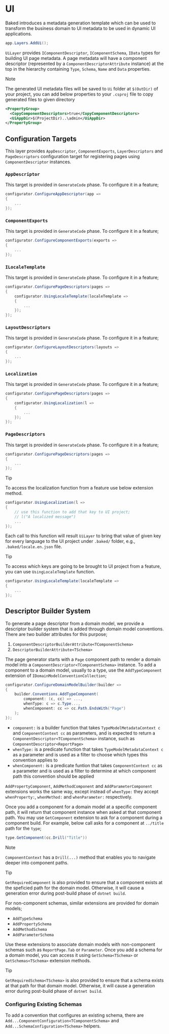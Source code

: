 # UI

Baked introduces a metadata generation template which can be used to transform
the business domain to UI metadata to be used in dynamic UI applications.

```csharp
app.Layers.AddUi();
```

`UiLayer` provides `IComponentDescriptor`, `IComponentSchema`, `IData` types for
building UI page metadata. A page metadata will have a component descriptor
(represented by a `ComponentDescriptorAttribute` instance) at the top in the
hierarchy containing `Type`, `Schema`, `Name` and `Data` properties.

> [!NOTE]
>
> The generated UI metadata files will be saved to `Ui` folder at `$(OutDir)` of
> your project, you can add below properties to your `.csproj` file to copy
> generated files to given directory
>
>```xml
> <PropertyGroup>
>   <CopyComponentDescriptors>true</CopyComponentDescriptors>
>   <UiAppDir>$(ProjectDir)..\admin</UiAppDir>
> </PropertyGroup>
>```

## Configuration Targets

This layer provides `AppDescriptor`, `ComponentExports`, `LayerDescriptors`
and `PageDescriptors` configuration target for registering pages using
`ComponentDescriptor` instances.

### `AppDescriptor`

This target is provided in `GenerateCode` phase. To configure it in a feature;

```csharp
configurator.ConfigureAppDescriptor(app =>
{
    ...
});
```

### `ComponentExports`

This target is provided in `GenerateCode` phase. To configure it in a feature;

```csharp
configurator.ConfigureComponentExports(exports =>
{
    ...
});
```

### `ILocaleTemplate`

This target is provided in `GenerateCode` phase. To configure it in a feature;

```csharp
configurator.ConfigurePageDescriptors(pages =>
{
    configurator.UsingLocaleTemplate(localeTemplate =>
    {
        ...
    });
});
```

### `LayoutDescriptors`

This target is provided in `GenerateCode` phase. To configure it in a feature;

```csharp
configurator.ConfigureLayoutDescriptors(layouts =>
{
    ...
});
```

### `Localization`

This target is provided in `GenerateCode` phase. To configure it in a feature;

```csharp
configurator.ConfigurePageDescriptors(pages =>
{
    configurator.UsingLocalization(l =>
    {
        ...
    });
});
```

### `PageDescriptors`

This target is provided in `GenerateCode` phase. To configure it in a feature;

```csharp
configurator.ConfigurePageDescriptors(pages =>
{
    ...
});
```

> [!TIP]
>
> To access the localization function from a feature use below extension method.
>
> ```csharp
> configurator.UsingLocalization(l =>
> {
>     // use this function to add that key to UI project;
>     // l("A localized message")
>     ...
> });
> ```
>
> Each call to this function will result `UiLayer` to bring that value of given
> key for every language to the UI project under `.baked/` folder, e.g.,
> `.baked/locale.en.json` file.

> [!TIP]
>
> To access which keys are going to be brought to UI project from a feature, you
> can use `UsingLocaleTemplate` function.
>
> ```csharp
> configurator.UsingLocaleTemplate(localeTemplate =>
> {
>     ...
> });
> ```

## Descriptor Builder System

To generate a page descriptor from a domain model, we provide a descriptor
builder system that is added through domain model conventions. There are two
builder attributes for this purpose;

1. `ComponentDescriptorBuilderAttribute<TComponentSchema>`
2. `DescriptorBuilderAttribute<TSchema>`

The page generator starts with a `Page` component path to render a domain model
into a `ComponentDescriptor<TComponentSchema>` instance. To add a component to a
domain model, usually to a type, use the `AddTypeComponent` extension of
`IDomainModelConventionCollection`;

```csharp
configurator.ConfigureDomainModelBuilder(builder =>
{
    builder.Conventions.AddTypeComponent(
        component: (c, cc) => ...,
        whenType: c => c.Type...,
        whenComponent: cc => cc.Path.EndsWith("Page")
    );
});
```

- `component:` is a builder function that takes `TypeModelMetadataContext c` and
  `ComponentContext cc` as parameters, and is expected to return a
  `ComponentDescriptor<TComponentSchema>` instance, such as
  `ComponentDescriptor<ReportPage>`
- `whenType:` is a predicate function that takes `TypeModelMetadataContext c` as
  a parameter and is used as a filter to choose which types this convention
  applies to
- `whenComponent:` is a predicate funtion that takes `ComponentContext cc` as a
  parameter and is used as a filter to determine at which component path this
  convention should be applied

`AddPropertyComponent`, `AddMethodComponent` and `AddParameterComponent`
extensions works the same way, except instead of `whenType:` they accept
`whenProperty:`, `whenMethod:` and `whenParameter:` respectively.

Once you add a component for a domain model at a specific component path, it
will return that component instance when asked at that component path. You may
use `GetComponent` extension to ask for a component during a component build.
For example, below call asks for a component at `../title` path for the `type`;

```csharp
type.GetComponent(cc.Drill("Title"))
```

> [!NOTE]
>
> `ComponentContext` has a `Drill(...)` method that enables you to navigate
> deeper into component paths.

> [!TIP]
>
> `GetRequiredComponent` is also provided to ensure that a component exists at
> the speficied path for the domain model. Otherwise, it will cause a generation
> error during post-build phase of `dotnet build`.

For non-component schemas, similar extensions are provided for domain models;

- `AddTypeSchema`
- `AddPropertySchema`
- `AddMethodSchema`
- `AddParameterSchema`

Use these extensions to associate domain models with non-component schemas such
as `ReportPage.Tab` or `Parameter`. Once you add a schema for a domain model,
you can access it using `GetSchema<TSchema>` or `GetSchemas<TSchema>` extension
methods.

> [!TIP]
>
> `GetRequiredSchema<TSchema>` is also provided to ensure that a schema exists
> at that path for that domain model. Otherwise, it will cause a generation
> error during post-build phase of `dotnet build`.

### Configuring Existing Schemas

To add a convention that configures an existing schema, there are
`Add...ComponentConfiguration<TComponentSchema>` and
`Add...SchemaConfiguration<TSchema>` helpers.
